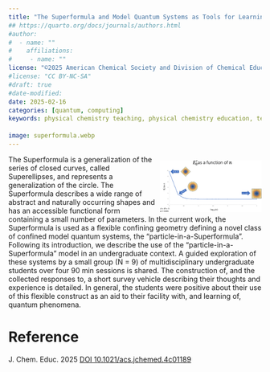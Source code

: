 ```yaml
---
title: "The Superformula and Model Quantum Systems as Tools for Learning"
## https://quarto.org/docs/journals/authors.html
#author:
#  - name: ""
#    affiliations:
#     - name: ""
license: "©2025 American Chemical Society and Division of Chemical Education, Inc."
#license: "CC BY-NC-SA"
#draft: true
#date-modified:
date: 2025-02-16
categories: [quantum, computing]
keywords: physical chemistry teaching, physical chemistry education, teaching resources, Computer-Based Learning, Quantum Chemistry, Theoretical Chemistry

image: superformula.webp
---
```


<img src="superformula.webp" width="40%" align="right" style="padding: 10px 0px 0px 10px;"/>

The Superformula is a generalization of the series of closed curves, called Superellipses, and represents a generalization of the circle. The Superformula describes a wide range of abstract and naturally occurring shapes and has an accessible functional form containing a small number of parameters. In the current work, the Superformula is used as a flexible confining geometry defining a novel class of confined model quantum systems, the “particle-in-a-Superformula”. Following its introduction, we describe the use of the “particle-in-a-Superformula” model in an undergraduate context. A guided exploration of these systems by a small group (N = 9) of multidisciplinary undergraduate students over four 90 min sessions is shared. The construction of, and the collected responses to, a short survey vehicle describing their thoughts and experience is detailed. In general, the students were positive about their use of this flexible construct as an aid to their facility with, and learning of, quantum phenomena.


# Reference

J. Chem. Educ. 2025 [DOI 10.1021/acs.jchemed.4c01189](https://doi.org/10.1021/acs.jchemed.4c01189)

